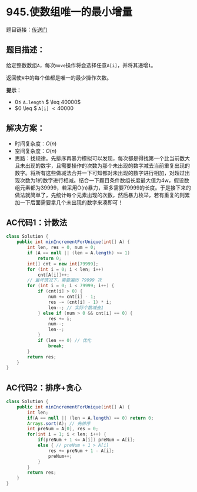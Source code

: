 # 945.使数组唯一的最小增量
题目链接：[传送门](https://leetcode-cn.com/problems/minimum-increment-to-make-array-unique/)

## 题目描述：
给定整数数组`A`，每次`move`操作将会选择任意`A[i]`，并将其递增`1`。

返回使`A`中的每个值都是唯一的最少操作次数。

**提示**：

- $0 \leq$ `A.length` $ \leq 40000$
- $0 \leq $ `A[i]` $< 40000$

## 解决方案：
- 时间复杂度：$O(n)$
- 空间复杂度：$O(n)$
- 思路：找规律。先排序再暴力模拟可以发现，每次都是得找第一个比当前数大且未出现的数字，且需要操作的次数为那个未出现的数字减去当前重复出现的数字。将所有这些做减法合并一下可知都对未出现的数字进行相加，对超过出现次数为1的数字进行相减。结合一下题目条件数组长度最大值为4w，假设数组元素都为39999，若采用O(n)暴力，至多需要79999的长度。于是接下来的做法就简单了，先统计每个元素出现的次数，然后暴力枚举，若有重复的则累加一下后面需要拿几个未出现的数字来凑即可！

## AC代码1：计数法
```java
class Solution {
	public int minIncrementForUnique(int[] A) {
		int len, res = 0, num = 0;
		if (A == null || (len = A.length) <= 1)
			return 0;
		int[] cnt = new int[79999];
		for (int i = 0; i < len; i++)
			cnt[A[i]]++;
		// 最坏情况下，需要遍历 79999 次
		for (int i = 0; i < 79999; i++) {
			if (cnt[i] > 0) {
				num += cnt[i] - 1;
				res -= (cnt[i] - 1) * i;
				len--; // 实际个数减去1
			} else if (num > 0 && cnt[i] == 0) {
				res += i;
				num--;
				len--;
			}
			if (len == 0) // 优化
				break;
		}
		return res;
	}
}
```

## AC代码2：排序+贪心
```java
class Solution {
    public int minIncrementForUnique(int[] A) {
        int len;
        if(A == null || (len = A.length) == 0) return 0;
        Arrays.sort(A); // 先排序 
        int preNum = A[0], res = 0;
        for(int i = 1; i < len; i++) {
            if(preNum + 1 <= A[i]) preNum = A[i];
            else { // preNum + 1 > A[i]
                res += preNum + 1 - A[i];
                preNum++;
            }
        }   
        return res;
    }
}
```